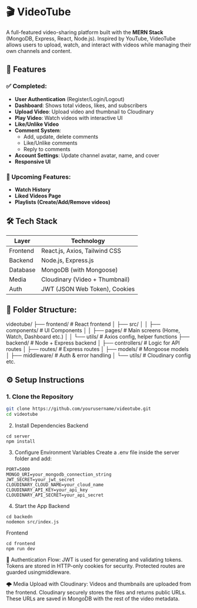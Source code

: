 # 🎬 VideoTube

A full-featured video-sharing platform built with the **MERN Stack** (MongoDB, Express, React, Node.js). Inspired by YouTube, VideoTube allows users to upload, watch, and interact with videos while managing their own channels and content.

## 🚀 Features

### ✅ Completed:
- **User Authentication** (Register/Login/Logout)
- **Dashboard**: Shows total videos, likes, and subscribers
- **Upload Video**: Upload video and thumbnail to Cloudinary
- **Play Video**: Watch videos with interactive UI
- **Like/Unlike Video**
- **Comment System**:
  - Add, update, delete comments
  - Like/Unlike comments
  - Reply to comments
- **Account Settings**: Update channel avatar, name, and cover
- **Responsive UI**

### 🔧 Upcoming Features:
- **Watch History**
- **Liked Videos Page**
- **Playlists (Create/Add/Remove videos)**

## 🛠️ Tech Stack

| Layer      | Technology                      |
|------------|----------------------------------|
| Frontend   | React.js, Axios, Tailwind CSS    |
| Backend    | Node.js, Express.js              |
| Database   | MongoDB (with Mongoose)          |
| Media      | Cloudinary (Video + Thumbnail)   |
| Auth       | JWT (JSON Web Token), Cookies    |

## 📁 Folder Structure:
videotube/
├── frontend/ # React frontend
│ ├── src/
│ │ ├── components/ # UI Components
│ │ ├── pages/ # Main screens (Home, Watch, Dashboard etc.)
│ │ └── utils/ # Axios config, helper functions
├── backend/ # Node + Express backend
│ ├── controllers/ # Logic for API routes
│ ├── routes/ # Express routes
│ ├── models/ # Mongoose models
│ ├── middleware/ # Auth & error handling
│ └── utils/ # Cloudinary config etc.



## ⚙️ Setup Instructions

### 1. Clone the Repository

```bash
git clone https://github.com/yourusername/videotube.git
cd videotube
```
2. Install Dependencies
Backend
```
cd server
npm install
```
3. Configure Environment Variables
Create a .env file inside the server folder and add:
```
PORT=5000
MONGO_URI=your_mongodb_connection_string
JWT_SECRET=your_jwt_secret
CLOUDINARY_CLOUD_NAME=your_cloud_name
CLOUDINARY_API_KEY=your_api_key
CLOUDINARY_API_SECRET=your_api_secret
```

4. Start the App
Backend
```
cd backedn
nodemon src/index.js
```
Frontend
```
cd frontend
npm run dev
```


🔐 Authentication Flow:
JWT is used for generating and validating tokens.
Tokens are stored in HTTP-only cookies for security.
Protected routes are guarded usingmiddleware.


🌩️ Media Upload with Cloudinary:
Videos and thumbnails are uploaded from the frontend.
Cloudinary securely stores the files and returns public URLs.\
These URLs are saved in MongoDB with the rest of the video metadata.






